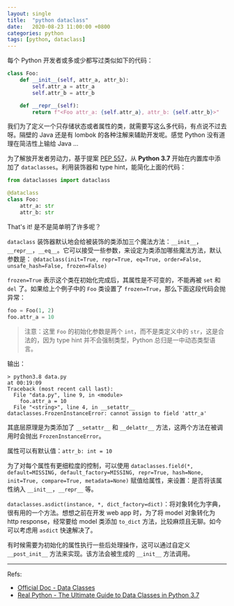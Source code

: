 ```yaml
---
layout: single
title:  "python dataclass"
date:   2020-08-23 11:00:00 +0800
categories: python
tags: [python, dataclass]
---
```


每个 Python 开发者或多或少都写过类似如下的代码：
```python
class Foo:
    def __init__(self, attr_a, attr_b):
        self.attr_a = attr_a
        self.attr_b = attr_b

    def __repr__(self):
        return f"<Foo attr_a: {self.attr_a}, attr_b: {self.attr_b}>"
```

我们为了定义一个只存储状态或者属性的类，就需要写这么多代码，有点说不过去呀。隔壁的 Java 还是有 lombok 的各种注解来辅助开发呢。感觉 Python 没有道理在简洁性上输给 Java ...

为了解放开发者劳动力，基于提案 [PEP 557](https://www.python.org/dev/peps/pep-0557/)，从 **Python 3.7** 开始在内置库中添加了 `dataclasses`。利用装饰器和 type hint，能简化上面的代码：
```python
from dataclasses import dataclass

@dataclass
class Foo:
    attr_a: str
    attr_b: str
```

That's it! 是不是简单明了许多呢？

`dataclass` 装饰器默认地会给被装饰的类添加三个魔法方法：`__init__`，`__repr__`，`__eq__`。它可以接受一些参数，来设定为类添加哪些魔法方法，默认参数是：
`@dataclass(init=True, repr=True, eq=True, order=False, unsafe_hash=False, frozen=False)`

`frozen=True` 表示这个类在初始化完成后，其属性是不可变的，不能再被 `set` 和 `del` 了。如果给上个例子中的 `Foo` 类设置了 `frozen=True`，那么下面这段代码会抛异常：
```python
foo = Foo(1, 2)
foo.attr_a = 10
```

> 注意：这里 `Foo` 的初始化参数是两个 `int`，而不是类定义中的 `str`，这是合法的，因为 type hint 并不会强制类型，Python 总归是一中动态类型语言。


输出：
```shell
> python3.8 data.py                                                                                                 at 00:19:09
Traceback (most recent call last):
  File "data.py", line 9, in <module>
    foo.attr_a = 10
  File "<string>", line 4, in __setattr__
dataclasses.FrozenInstanceError: cannot assign to field 'attr_a'
```
其底层原理是为类添加了 `__setattr__` 和 `__delattr__` 方法，这两个方法在被调用时会抛出 `FrozenInstanceError`。



属性可以有默认值：`attr_b: int = 10`

为了对每个属性有更细粒度的控制，可以使用 `dataclasses.field(*, default=MISSING, default_factory=MISSING, repr=True, hash=None, init=True, compare=True, metadata=None)` 赋值给属性，来设置：是否将该属性纳入 `__init__`，`__repr__` 等。

`dataclasses.asdict(instance, *, dict_factory=dict)`：将对象转化为字典，很有用的一个方法。想想之前在开发 web app 时，为了将 model 对象转化为 http response，经常要给 model 类添加 `to_dict` 方法，比较麻烦且无聊。如今可以考虑用 `asdict` 快速解决了。

有时候需要为初始化的属性执行一些后处理操作，这可以通过自定义 `__post_init__` 方法来实现。该方法会被生成的 `__init__` 方法调用。


---

Refs:
* [Official Doc - Data Classes](https://docs.python.org/3.8/library/dataclasses.html)
* [Real Python - The Ultimate Guide to Data Classes in Python 3.7](https://realpython.com/python-data-classes/)